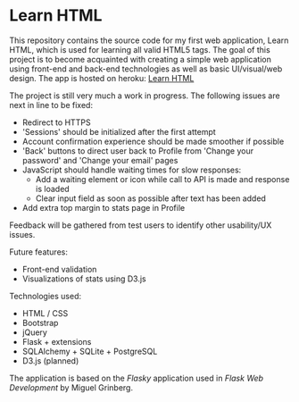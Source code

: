 Learn HTML
==========

This repository contains the source code for my first web application, Learn HTML, which is used for learning all valid HTML5 tags. The goal of this project is to become acquainted with creating a simple web application using front-end and back-end technologies as well as basic UI/visual/web design. The app is hosted on heroku: [Learn HTML](https://learn-html.herokuapp.com)

The project is still very much a work in progress. The following issues are next in line to be fixed:

- Redirect to HTTPS
- 'Sessions' should be initialized after the first attempt
- Account confirmation experience should be made smoother if possible
- 'Back' buttons to direct user back to Profile from 'Change your password' and 'Change your email' pages
- JavaScript should handle waiting times for slow responses:
    - Add a waiting element or icon while call to API is made and response is loaded
    - Clear input field as soon as possible after text has been added
- Add extra top margin to stats page in Profile


Feedback will be gathered from test users to identify other usability/UX issues.


Future features:
- Front-end validation
- Visualizations of stats using D3.js


Technologies used:
- HTML / CSS
- Bootstrap
- jQuery
- Flask + extensions
- SQLAlchemy + SQLite + PostgreSQL
- D3.js (planned)


The application is based on the _Flasky_ application used in _Flask Web Development_ by Miguel Grinberg.